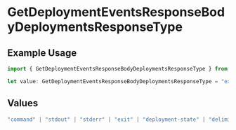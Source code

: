 # GetDeploymentEventsResponseBodyDeploymentsResponseType

## Example Usage

```typescript
import { GetDeploymentEventsResponseBodyDeploymentsResponseType } from "@vercel/sdk/models/operations";

let value: GetDeploymentEventsResponseBodyDeploymentsResponseType = "exit";
```

## Values

```typescript
"command" | "stdout" | "stderr" | "exit" | "deployment-state" | "delimiter" | "middleware" | "middleware-invocation" | "edge-function-invocation" | "fatal"
```
